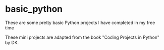 # basic_python
These are some pretty basic Python projects I have completed in my free time

These mini projects are adapted from the book "Coding Projects in Python" by DK.
